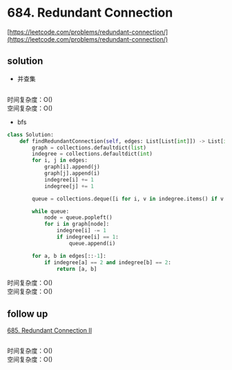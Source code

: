 # 684. Redundant Connection

[https://leetcode.com/problems/redundant-connection/](https://leetcode.com/problems/redundant-connection/)

## solution

- 并查集

```python

```

时间复杂度：O() <br>
空间复杂度：O()

- bfs

```python
class Solution:
    def findRedundantConnection(self, edges: List[List[int]]) -> List[int]:
        graph = collections.defaultdict(list)
        indegree = collections.defaultdict(int)
        for i, j in edges:
            graph[i].append(j)
            graph[j].append(i)
            indegree[i] += 1
            indegree[j] += 1

        queue = collections.deque([i for i, v in indegree.items() if v == 1])

        while queue:
            node = queue.popleft()
            for i in graph[node]:
                indegree[i] -= 1
                if indegree[i] == 1:
                    queue.append(i)

        for a, b in edges[::-1]:
            if indegree[a] == 2 and indegree[b] == 2:
                return [a, b]
```

时间复杂度：O() <br>
空间复杂度：O()

## follow up

[685. Redundant Connection II](https://leetcode.com/problems/redundant-connection-ii/)

```python

```

时间复杂度：O() <br>
空间复杂度：O()
